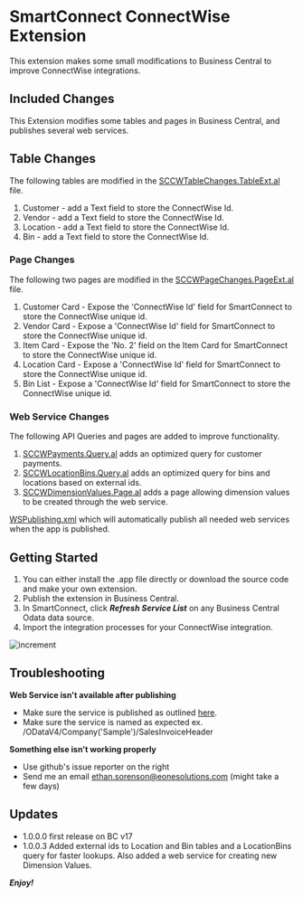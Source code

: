 # SmartConnect ConnectWise Extension
This extension makes some small modifications to Business Central to improve ConnectWise integrations.

## Included Changes

This Extension modifies some tables and pages in Business Central, and publishes several web services.

## Table Changes
The following tables are modified in the [SCCWTableChanges.TableExt.al](SCCWTableChanges.TableExt.al) file.

1. Customer - add a Text field to store the ConnectWise Id.
2. Vendor - add a Text field to store the ConnectWise Id.
3. Location - add a Text field to store the ConnectWise Id.
4. Bin - add a Text field to store the ConnectWise Id.

### Page Changes
The following two pages are modified in the [SCCWPageChanges.PageExt.al](SCCWPageChanges.PageExt.al) file.

1. Customer Card - Expose the 'ConnectWise Id' field for SmartConnect to store the ConnectWise unique id.
2. Vendor Card - Expose a 'ConnectWise Id' field for SmartConnect to store the ConnectWise unique id.
3. Item Card - Expose the 'No. 2' field on the Item Card for SmartConnect to store the ConnectWise unique id.
4. Location Card - Expose a 'ConnectWise Id' field for SmartConnect to store the ConnectWise unique id.
5. Bin List - Expose a 'ConnectWise Id' field for SmartConnect to store the ConnectWise unique id.

### Web Service Changes
The following API Queries and pages are added to improve functionality.

1. [SCCWPayments.Query.al](SCCWPayments.Query.al) adds an optimized query for customer payments.
2. [SCCWLocationBins.Query.al](SCCWLocationBins.Query.al) adds an optimized query for bins and locations based on external ids.
3. [SCCWDimensionValues.Page.al](SCCWDimensionValues.Page.al) adds a page allowing dimension values to be created through the web service.

[WSPublishing.xml](WSPublishing.xml) which will automatically publish all needed web services when the app is published.

## Getting Started

1. You can either install the .app file directly or download the source code and make your own extension.
2. Publish the extension in Business Central.
3. In SmartConnect, click ***Refresh Service List*** on any Business Central Odata data source.
3. Import the integration processes for your ConnectWise integration.

![increment](https://i.imgur.com/ENxN3bc.jpg)

## Troubleshooting

**Web Service isn't available after publishing**

- Make sure the service is published as outlined [here](https://docs.microsoft.com/en-us/dynamics365/business-central/across-how-publish-web-service "documentation").
- Make sure the service is named as expected ex. /ODataV4/Company('Sample')/SalesInvoiceHeader

**Something else isn't working properly**

- Use github's issue reporter on the right
- Send me an email ethan.sorenson@eonesolutions.com (might take a few days)

## Updates

- 1.0.0.0 first release on BC v17
- 1.0.0.3 Added external ids to Location and Bin tables and a LocationBins query for faster lookups. Also added a web service for creating new Dimension Values.

***Enjoy!***